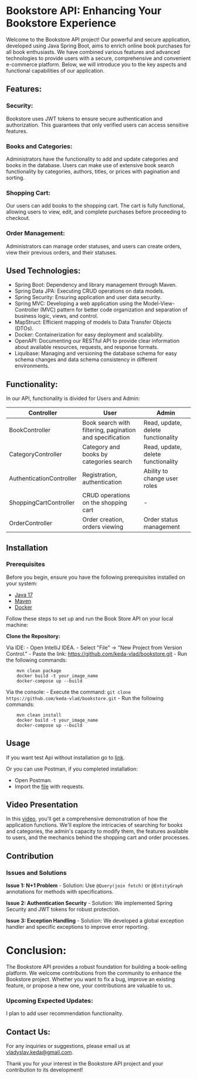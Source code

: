 # Bookstore API: Enhancing Your Bookstore Experience

Welcome to the Bookstore API project! Our powerful and secure application, developed using Java Spring Boot, aims to enrich online book purchases for all book enthusiasts. We have combined various features and advanced technologies to provide users with a secure, comprehensive and convenient e-commerce platform. Below, we will introduce you to the key aspects and functional capabilities of our application.

## Features:

### Security:

Bookstore uses JWT tokens to ensure secure authentication and authorization. This guarantees that only verified users can access sensitive features.

### Books and Categories:

Administrators have the functionality to add and update categories and books in the database. Users can make use of extensive book search functionality by categories, authors, titles, or prices with pagination and sorting.

### Shopping Cart:

Our users can add books to the shopping cart. The cart is fully functional, allowing users to view, edit, and complete purchases before proceeding to checkout.

### Order Management:

Administrators can manage order statuses, and users can create orders, view their previous orders, and their statuses.

## Used Technologies:

- Spring Boot: Dependency and library management through Maven.
- Spring Data JPA: Executing CRUD operations on data models.
- Spring Security: Ensuring application and user data security.
- Spring MVC: Developing a web application using the Model-View-Controller (MVC) pattern for better code organization and separation of business logic, views, and control.
- MapStruct: Efficient mapping of models to Data Transfer Objects (DTOs).
- Docker: Containerization for easy deployment and scalability.
- OpenAPI: Documenting our RESTful API to provide clear information about available resources, requests, and response formats.
- Liquibase: Managing and versioning the database schema for easy schema changes and data schema consistency in different environments.

## Functionality:

In our API, functionality is divided for Users and Admin:

| Controller               | User                                                     | Admin                              |
|--------------------------|----------------------------------------------------------|------------------------------------|
| BookController           | Book search with filtering, pagination and specification | Read, update, delete functionality |
| CategoryController       | Category and books by categories search                  | Read, update, delete functionality |
| AuthenticationController | Registration, authentication                             | Ability to change user roles       |
| ShoppingCartController   | CRUD operations on the shopping cart                     | -                                  |
| OrderController          | Order creation, orders viewing                           | Order status management            |


## Installation
### Prerequisites

Before you begin, ensure you have the following prerequisites installed on your system:

- [Java 17](https://www.oracle.com/java/technologies/javase/jdk17-archive-downloads.html)
- [Maven](https://maven.apache.org/download.cgi)
- [Docker](https://docs.docker.com/get-docker/)

Follow these steps to set up and run the Book Store API on your local machine:

**Clone the Repository:**

   Via IDE:
    - Open IntelliJ IDEA.
    - Select "File" -> "New Project from Version Control."
    - Paste the link: https://github.com/keda-vlad/bookstore.git
    - Run the following commands:

        mvn clean package
        docker build -t your_image_name
        docker-compose up --build

   Via the console:
    - Execute the command: `git clone https://github.com/keda-vlad/bookstore.git`
    - Run the following commands:

        mvn clean install
        docker build -t your_image_name
        docker-compose up --build

## Usage
   If you want test Api without installation go to [link](http://ec2-54-82-60-253.compute-1.amazonaws.com/api/swagger-ui/index.html#/Authentication%20management/login).

   
   Or you can use Postman, if you completed installation:

   - Open Postman.
   - Import the [file](book-store.postman_collection.json) with requests.
## Video Presentation
In this [video](https://www.loom.com/share/ac332337b27346a8812336daa807c97a), you'll get a comprehensive demonstration of how the application functions. We'll explore the intricacies of searching for books and categories, the admin's capacity to modify them, the features available to users, and the mechanics behind the shopping cart and order processes.
## Contribution

   ### Issues and Solutions

   **Issue 1: N+1 Problem**
    - Solution: Use `@Query(join fetch)` or `@EntityGraph` annotations for methods with specifications.

   **Issue 2: Authentication Security**
    - Solution: We implemented Spring Security and JWT tokens for robust protection.

   **Issue 3: Exception Handling**
    - Solution: We developed a global exception handler and specific exceptions to improve error reporting.

# Conclusion:

   The Bookstore API provides a robust foundation for building a book-selling platform. We welcome contributions from the community to enhance the Bookstore project. Whether you want to fix a bug, improve an existing feature, or propose a new one, your contributions are valuable to us.

   ### Upcoming Expected Updates:

   I plan to add user recommendation functionality.

## Contact Us:

   For any inquiries or suggestions, please email us at vladyslav.keda@gmail.com.

   Thank you for your interest in the Bookstore API project and your contribution to its development!